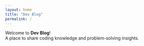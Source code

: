 ```yaml
---
layout: home
title: "Dev Blog"
permalink: /
---
```


Welcome to **Dev Blog**!  
A place to share coding knowledge and problem-solving insights.
